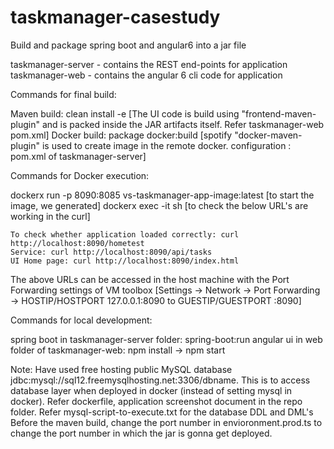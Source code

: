 # taskmanager-casestudy
Build and package spring boot and angular6 into a jar file

taskmanager-server - contains the REST end-points for application
taskmanager-web - contains the angular 6 cli code for application

Commands for final build:

Maven build: clean install -e	[The UI code is build using "frontend-maven-plugin" and is packed inside the JAR artifacts itself. Refer taskmanager-web pom.xml]
Docker build: package docker:build	[spotify "docker-maven-plugin" is used to create image in the remote docker. <dockerHost> configuration : pom.xml of taskmanager-server]

Commands for Docker execution:

dockerx run -p 8090:8085 vs-taskmanager-app-image:latest	[to start the image, we generated]
dockerx exec -it <container id> sh	[to check the below URL's are working in the curl]
	
	To check whether application loaded correctly: curl http://localhost:8090/hometest
	Service: curl http://localhost:8090/api/tasks
	UI Home page: curl http://localhost:8090/index.html
	
The above URLs can be accessed in the host machine with the Port Forwarding settings of VM toolbox [Settings -> Network -> Port Forwarding -> HOSTIP/HOSTPORT 127.0.0.1:8090 to GUESTIP/GUESTPORT :8090]

Commands for local development:

spring boot in taskmanager-server folder: spring-boot:run
angular ui in web folder of taskmanager-web: npm install -> npm start

Note: 
Have used free hosting public MySQL database jdbc:mysql://sql12.freemysqlhosting.net:3306/dbname. This is to access database layer when deployed in docker (instead of setting mysql in docker).
Refer dockerfile, application screenshot document in the repo folder.
Refer mysql-script-to-execute.txt for the database DDL and DML's
Before the maven build, change the port number in envioronment.prod.ts to change the port number in which the jar is gonna get deployed.


